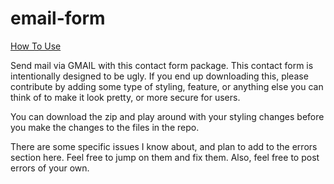 # email-form

<a target="_blank" href="http://danielzuzevich.com/contactform.pdf">How To Use</a>

Send mail via GMAIL with this contact form package. This contact form is intentionally designed to be ugly. If you end up downloading this, please contribute by adding some type of styling, feature, or anything else you can think of to make it look pretty, or more secure for users. 

You can download the zip and play around with your styling changes before you make the changes to the files in the repo.

There are some specific issues I know about, and plan to add to the errors section here. Feel free to jump on them and fix them. Also, feel free to post errors of your own.
